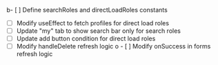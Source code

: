b- [ ] Define searchRoles and directLoadRoles constants
- [ ] Modify useEffect to fetch profiles for direct load roles
- [ ] Update "my" tab to show search bar only for search roles
- [ ] Update add button condition for direct load roles
- [ ] Modify handleDelete refresh logic
o - [ ] Modify onSuccess in forms refresh logic
